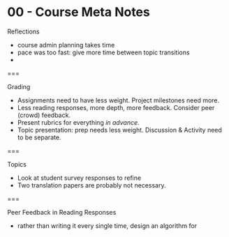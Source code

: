 # 00 - Course Meta Notes


Reflections
- course admin planning takes time
- pace was too fast: give more time between topic transitions
- 

===

Grading
- Assignments need to have less weight. Project milestones need more.
- Less reading responses, more depth, more feedback. Consider peer (crowd) feedback.
- Present rubrics for everything *in advance*.
- Topic presentation: prep needs less weight. Discussion & Activity need to be separate.

===

Topics
- Look at student survey responses to refine
- Two translation papers are probably not necessary.

===

Peer Feedback in Reading Responses
- rather than writing it every single time, design an algorithm for 